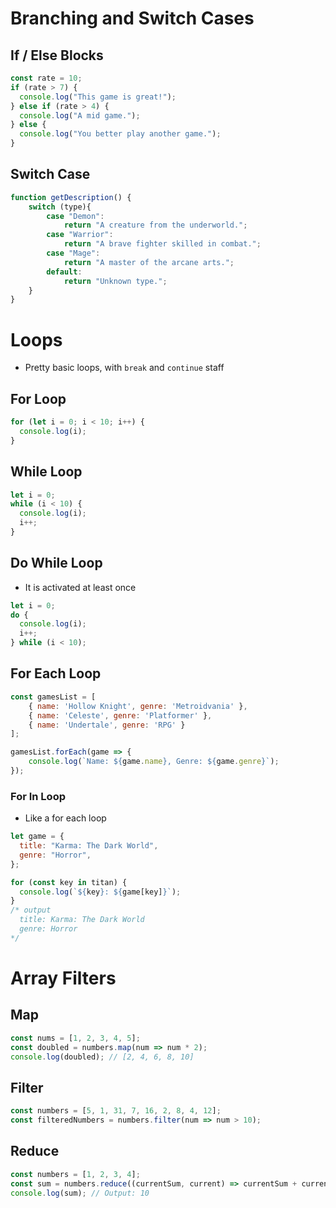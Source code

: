 # Branching and Switch Cases
## If / Else Blocks

```js
const rate = 10;
if (rate > 7) {
  console.log("This game is great!");
} else if (rate > 4) {
  console.log("A mid game.");
} else {
  console.log("You better play another game.");
}
```
## Switch Case

```js
function getDescription() {
    switch (type){
        case "Demon":
            return "A creature from the underworld.";
        case "Warrior":
            return "A brave fighter skilled in combat.";
        case "Mage":
            return "A master of the arcane arts.";
        default:
            return "Unknown type.";
    }
}
```
# Loops

- Pretty basic loops, with `break` and `continue` staff
## For Loop

```js
for (let i = 0; i < 10; i++) {
  console.log(i);
}
```

## While Loop

```js
let i = 0;
while (i < 10) {
  console.log(i);
  i++;
}
```

## Do While Loop

- It is activated at least once
```js
let i = 0;
do {
  console.log(i);
  i++;
} while (i < 10);
```

## For Each Loop

```js
const gamesList = [
    { name: 'Hollow Knight', genre: 'Metroidvania' },
    { name: 'Celeste', genre: 'Platformer' },
    { name: 'Undertale', genre: 'RPG' }
];

gamesList.forEach(game => {
    console.log(`Name: ${game.name}, Genre: ${game.genre}`);
});
```
### For In Loop
- Like a for each loop

```js
let game = {
  title: "Karma: The Dark World",
  genre: "Horror",
};

for (const key in titan) {
  console.log(`${key}: ${game[key]}`);
}
/* output
  title: Karma: The Dark World
  genre: Horror
*/
```

# Array Filters

## Map

```js
const nums = [1, 2, 3, 4, 5];
const doubled = numbers.map(num => num * 2);
console.log(doubled); // [2, 4, 6, 8, 10]
```

## Filter
```js
const numbers = [5, 1, 31, 7, 16, 2, 8, 4, 12];
const filteredNumbers = numbers.filter(num => num > 10);
```

## Reduce
```js
const numbers = [1, 2, 3, 4];
const sum = numbers.reduce((currentSum, current) => currentSum + current, 0);
console.log(sum); // Output: 10
```